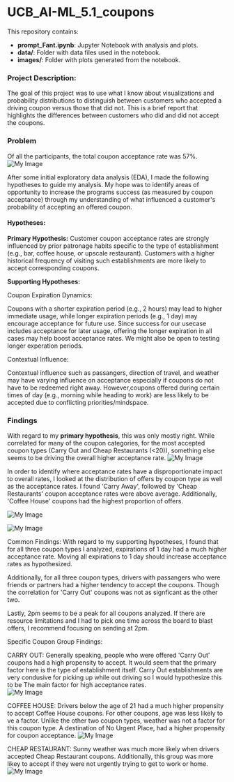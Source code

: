 # UCB_AI-ML_5.1_coupons

This repository contains:
- **prompt_Fant.ipynb**: Jupyter Notebook with analysis and plots.
- **data/**: Folder with data files used in the notebook.
- **images/**: Folder with plots generated from the notebook.

### Project Description: 
The goal of this project was to use what I know about visualizations and probability distributions to distinguish between customers who accepted a driving coupon versus those that did not. This is a brief report that highlights the differences between customers who did and did not accept the coupons.

### Problem
Of all the participants, the total coupon acceptance rate was 57%.  
![My Image](images/tot_pop_rate.png)

After some initial exploratory data analysis (EDA), I made the following hypotheses to guide my analysis.  My hope was to identify areas of opportunity to increase the programs success (as measured by coupon acceptance) through my understanding of what influenced a customer's probability of accepting an offered coupon.


#### Hypotheses:

**Primary Hypothesis:**
Customer coupon acceptance rates are strongly influenced by prior patronage habits specific to the type of establishment (e.g., bar, coffee house, or upscale restaurant). Customers with a higher historical frequency of visiting such establishments are more likely to accept corresponding coupons.

**Supporting Hypotheses:**

Coupon Expiration Dynamics:

Coupons with a shorter expiration period (e.g., 2 hours) may lead to higher immediate usage, while longer expiration periods (e.g., 1 day) may encourage acceptance for future use. Since success for our usecase includes acceptance for later usage, offering the longer expiration in all cases may help boost acceptance rates.  We might also be open to testing longer experation periods.


Contextual Influence:

Contextual influence such as passangers, direction of travel, and weather may have varying influence on acceptance especially if coupons do not have to be redeemed right away.  However,coupons offered during certain times of day (e.g., morning while heading to work) are less likely to be accepted due to conflicting priorities/mindspace. 

### Findings
With regard to my **primary hypothesis**, this was only mostly right. While correlated for many of the coupon categories, for the most accepted coupon types (Carry Out and Cheap Restaurants (<20)), something else seems to be driving the overall higher acceptance rate.
![My Image](images/prior_patronage.png)


In order to identify where acceptance rates have a disproportionate impact to overall rates, I looked at the distribution of offers by coupon type as well as the acceptance rates.  I found 'Carry Away', followed by 'Cheap Restaurants' coupon acceptance rates were above average.  Additionally, 'Coffee House' coupons had the highest proportion of offers.  


![My Image](images/offer_proportion.png)


![My Image](images/accept_rate_by_type.png)


Common Findings:
With regard to my supporting hypotheses, I found that for all three coupon types I analyzed, expirations of 1 day had a much higher acceptance rate.  Moving all expirations to 1 day should increase acceptance rates as hypothesized. 

Additionally, for all three coupon types, drivers with passangers who were friends or partners had a higher tendency to accept the coupons.  Though the correlation for 'Carry Out' coupons was not as signficant as the other two. 

Lastly, 2pm seems to be a peak for all coupons analyzed.  If there are resource limitations and I had to pick one time across the board to blast offers, I recommend focusing on sending at 2pm.  

Specific Coupon Group Findings:

CARRY OUT:
Generally speaking, people who were offered 'Carry Out' coupons had a high propensity to accept.  It would seem that the primary factor here is the type of establishment itself.  Carry Out establishments are very condusive for picking up while out driving so I would hypothesize this to be The main factor for high acceptance rates.  
![My Image](images/carryout_subplots.png)   

COFFEE HOUSE:
Drivers below the age of 21 had a much higher propensity to accept Coffee House coupons. For other coupons, age was less likely to ve a factor. Unlike the other two coupon types, weather was not a factor for this coupon type.  A destination of No Urgent Place, had a higher propensity for coupon acceptance. 
![My Image](images/coffeehouse_subplots.png)

CHEAP RESTAURANT:
Sunny weather was much more likely when drivers accepted Cheap Restaurant coupons.  Additionally, this group was more likey to accept if they were not urgently trying to get to work or home.  
![My Image](images/cheaprest_subplots.png)
